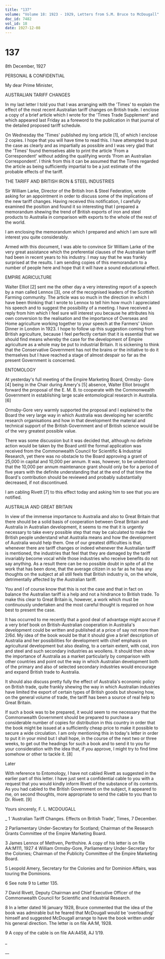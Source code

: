 ```yaml
---
title: "137"
volume: "Volume 18: 1923 - 1929, Letters from S.M. Bruce to McDougall"
doc_id: 7482
vol_id: 18
date: 1927-12-08
---
```


# 137

8th December, 1927

PERSONAL &amp; CONFIDENTIAL

My dear Prime Minister,

AUSTRALIAN TARIFF CHANGES

In my last letter I told you that I was arranging with the 'Times' to explain the effect of the most recent Australian tariff changes on British trade. I enclose a copy of a brief article which I wrote for the 'Times Trade Supplement' and which appeared last Friday as a foreword to the publication in that journal of the detailed proposed tariff schedule.

On Wednesday the 'Times' published my long article [1], of which I enclose 2 copies. I hope that you will have time to read this. I have attempted to put the case as clearly and as impartially as possible and I was very glad that the 'Times' found themselves able to print the article 'From a Correspondent' without adding the qualifying words 'From an Australian Correspondent'. I think from this it can be assumed that the Times regarded the article as being sufficiently impartial to be a just estimate of the probable effects of the tariff.

THE TARIFF AND BRITISH IRON &amp; STEEL INDUSTRIES

Sir William Larke, Director of the British Iron &amp; Steel Federation, wrote asking for an appointment in order to discuss some of the implications of the new tariff changes. Having received this notification, I carefully examined the position and found it so interesting that I prepared a memorandum shewing the trend of British exports of iron and steel products to Australia in comparison with exports to the whole of the rest of the world.

I am enclosing the memorandum which I prepared and which I am sure will interest you quite considerably.

Armed with this document, I was able to convince Sir William Larke of the very great assistance which the preferential clauses of the Australian tariff had been in recent years to his industry. I may say that he was frankly surprised at the results. I am sending copies of this memorandum to a number of people here and hope that it will have a sound educational effect.

EMPIRE AGRICULTURE

Walter Elliot [2] sent me the other day a very interesting report of a speech by a man called Lennox [3], one of the recognised leaders of the Scottish Farming community. The article was so much in the direction in which I have been thinking that I wrote to Lennox to tell him how much I appreciated his speech and to suggest the possibility of a meeting. I have received a reply from him which I feel sure will interest you because he attributes his own conversion to the realisation and the importance of Overseas and Home agriculture working together to your speech at the Farmers' Union Dinner in London in 1923. I hope to follow up this suggestion coming from British agriculture, because I feel perfectly certain that it is essential that we should find means whereby the case for the development of Empire agriculture as a whole may be put to industrial Britain. It is sickening to think that the Conservative Government has not the brains or the initiative to do it themselves but I have reached a stage of almost despair so far as the present Government is concerned.

ENTOMOLOGY

At yesterday's full meeting of the Empire Marketing Board, Ormsby- Gore [4] being in the Chair during Amery's [5] absence, Walter Elliot brought forward the proposal of the E. M. B. to cooperate with the Commonwealth Government in establishing large scale entomological research in Australia. [6]

Ormsby-Gore very warmly supported the proposal and I explained to the Board the very large way in which Australia was developing her scientific research organisations and how in that development the material and technical support of the British Government and of British science would be of the very greatest possible value.

There was some discussion but it was decided that, although no definite action would be taken by the Board until the formal application was received from the Commonwealth Council for Scientific &amp; Industrial Research, yet there was no obstacle to the Board approving a grant of 25,000 in capital and 10,000 per annum. It was, however, to be understood that the 10,000 per annum maintenance grant should only be for a period of five years with the definite understanding that at the end of that time the Board's contribution should be reviewed and probably substantially decreased, if not discontinued.

I am cabling Rivett [7] to this effect today and asking him to see that you are notified.

AUSTRALIA AND GREAT BRITAIN

In view of the immense importance to Australia and also to Great Britain that there should be a solid basis of cooperation between Great Britain and Australia in Australian development, it seems to me that it is urgently necessary to take every possible step that may be calculated to make the British people understand what Australia means and how the development of Australia would help them. One of our greatest difficulties is that, whenever there are tariff changes or indeed whenever the Australian tariff is mentioned, the industries that feel that they are damaged by the tariff invariably become vocal while those industries who receive benefits do not say anything. As a result there can be no possible doubt in spite of all the work that has been done, that the average citizen in so far as he has any thoughts on the subject at all still feels that British industry is, on the whole, detrimentally affected by the Australian tariff.

You and I of course know that this is not the case and that in fact on balance the Australian tariff is a help and not a hindrance to British trade. To make this clear to Great Britain is, however, a work which must be continuously undertaken and the most careful thought is required on how best to present the case.

It has occurred to me recently that a good deal of advantage might accrue if a very brief book on British-Australian cooperation in Australia's development could be written and published at a price of say not more than 2/6d. My idea of the book would be that it should give a brief description of Australia and her possibilities for development with chief emphasis on agricultural development but also dealing, to a certain extent, with coal, iron and steel and such secondary industries as woollens. It should then show the importance of Australia as a market particularly by comparison with other countries and point out the way in which Australian development both of the primary and also of selected secondary industries would encourage and expand British trade to Australia.

It should also discuss pretty fully the effect of Australia's economic policy on British trade, quite frankly shewing the way in which Australian industries have limited the export of certain types of British goods but showing how, on the general volume of trade, the tariff has been a source of real help to Great Britain.

If such a book was to be prepared, it would seem to me necessary that the Commonwealth Government should be prepared to purchase a considerable number of copies for distribution in this country in order that the book might be issued at a sufficiently cheap price to make it possible to secure a wide circulation. I am only mentioning this in today's letter in order to put it in your mind but I shall hope, in the course of the next two or three weeks, to get out the headings for such a book and to send it to you for your consideration with the idea that, if you approve, I might try to find time somehow or other to tackle it. [8]

Later

With reference to Entomology, I have not cabled Rivett as suggested in the earlier part of this letter. I have just sent a confidential cable to you with a request that you would kindly inform Rivett of the substance of its contents. As you had cabled to the British Government on the subject, it appeared to me, on second thoughts, more appropriate to send the cable to you than to Dr. Rivett. [9]

Yours sincerely, F. L. MCDOUGALL 

_ 1 'Australian Tariff Changes. Effects on British Trade', Times, 7 December.

2 Parliamentary Under-Secretary for Scotland; Chairman of the Research Grants Committee of the Empire Marketing Board.

3 James Lennox of Methven, Perthshire. A copy of his letter is on file AA:M111, 1927 4 William Ormsby-Gore, Parliamentary Under-Secretary for the Colonies; Chairman of the Publicity Committee of the Empire Marketing Board.

5 Leopold Amery, Secretary for the Colonies and for Dominion Affairs, was touring the Dominions.

6 See note 9 to Letter 135.

7 David Rivett, Deputy Chairman and Chief Executive Officer of the Commonwealth Council for Scientific and Industrial Research.

8 In a letter dated 16 january 1928, Bruce commented that the idea of the book was admirable but he feared that McDougall would be 'overloading' himself and suggested McDougall arrange to have the book written under his general direction. The letter is on file AA:M, 1928.

9 A copy of the cable is on file AA:A458, AJ 1/19.

_

__
